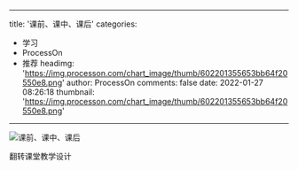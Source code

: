 
---
title: '课前、课中、课后'
categories: 
 - 学习
 - ProcessOn
 - 推荐
headimg: 'https://img.processon.com/chart_image/thumb/602201355653bb64f20550e8.png'
author: ProcessOn
comments: false
date: 2022-01-27 08:26:18
thumbnail: 'https://img.processon.com/chart_image/thumb/602201355653bb64f20550e8.png'
---

<div>   
<img class="thumb" alt="课前、课中、课后" src="https://img.processon.com/chart_image/thumb/602201355653bb64f20550e8.png" referrerpolicy="no-referrer">
<p>翻转课堂教学设计</p>  
</div>
            